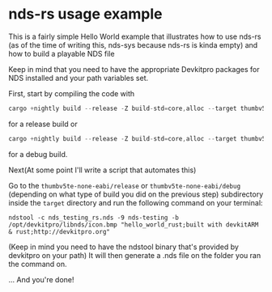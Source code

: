 # nds-rs usage example

This is a fairly simple Hello World example that illustrates how to use nds-rs (as of the time of writing this, nds-sys because nds-rs is kinda empty) and how to build a playable NDS file

Keep in mind that you need to have the appropriate Devkitpro packages for NDS installed and your path variables set.

First, start by compiling the code with
```rust
cargo +nightly build --release -Z build-std=core,alloc --target thumbv5te-none-eabi.json
```
for a release build or 
```rust 
cargo +nightly build --release -Z build-std=core,alloc --target thumbv5te-none-eabi.json
```
for a debug build.

Next(At some point I'll write a script that automates this)

Go to the `thumbv5te-none-eabi/release` or `thumbv5te-none-eabi/debug` (depending on what type of build you did on the previous step) subdirectory inside the `target` directory and run the following command on your terminal:

```shell script
ndstool -c nds_testing_rs.nds -9 nds-testing -b /opt/devkitpro/libnds/icon.bmp "hello_world_rust;built with devkitARM & rust;http://devkitpro.org"
```
(Keep in mind you need to have the ndstool binary that's provided by devkitpro on your path)
It will then generate a .nds file on the folder you ran the command on. 

... And you're done!
